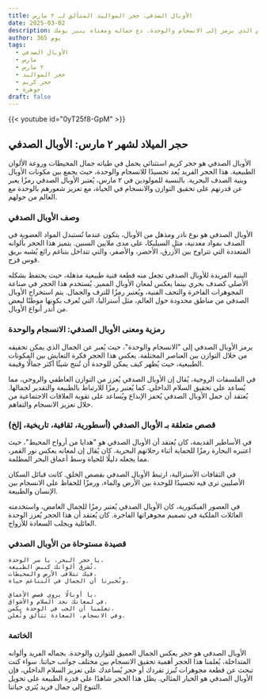 ```yaml
---
title: الأوبال الصدفي، حجر المواليد المتألق لـ ٢ مارس
date: 2025-03-02
description: اشعر بأهمية الأوبال الصدفي، حجر المواليد لـ ٢ مارس الذي يرمز إلى الانسجام والوحدة. دع جماله ومعناه ينير يومك.
author: 365 يوم
tags:
  - الأوبال الصدفي
  - مارس
  - ٢ مارس
  - حجر المواليد
  - حجر كريم
  - جوهرة
draft: false
---
```


{{< youtube id="0yT25f8-GpM" >}}

## حجر الميلاد لشهر ٢ مارس: الأوبال الصدفي

الأوبال الصدفي هو حجر كريم استثنائي يحمل في طياته جمال المحيطات وروعة الألوان الطبيعية. هذا الحجر الفريد يُعد تجسيدًا للانسجام والوحدة، حيث يجمع بين مكونات الأوبال وبنية الصدف البحرية. بالنسبة للمولودين في ٢ مارس، يُعتبر الأوبال الصدفي رمزًا يعبر عن قدرتهم على تحقيق التوازن والانسجام في الحياة، مع تعزيز شعورهم بالوحدة مع العالم من حولهم.

### وصف الأوبال الصدفي

الأوبال الصدفي هو نوع نادر ومذهل من الأوبال، يتكون عندما تُستبدل المواد العضوية في الصدف بمواد معدنية، مثل السيليكا، على مدى ملايين السنين. يتميز هذا الحجر بألوانه المتعددة التي تتراوح بين الأزرق، الأخضر، والأصفر، والتي تتداخل بتناغم رائع يُشبه بريق قوس قزح.

البنية الفريدة للأوبال الصدفي تجعل منه قطعة فنية طبيعية مذهلة، حيث يحتفظ بشكله الأصلي كصدف بحري بينما يعكس لمعان الأوبال المميز. يُستخدم هذا الحجر في صناعة المجوهرات الفاخرة والتحف الفنية، ويُعتبر رمزًا للترف والجمال. يتم استخراج الأوبال الصدفي من مناطق محدودة حول العالم، مثل أستراليا، التي تُعرف بكونها موطنًا لبعض من أندر أنواع الأوبال.

### رمزية ومعنى الأوبال الصدفي: الانسجام والوحدة

يرمز الأوبال الصدفي إلى "الانسجام والوحدة"، حيث يُعبر عن الجمال الذي يمكن تحقيقه من خلال التوازن بين العناصر المختلفة. يعكس هذا الحجر فكرة التعايش بين المكونات الطبيعية، حيث يُظهر كيف يمكن للوحدة أن تُنتج شيئًا أكثر جمالًا وقيمة.

في الفلسفات الروحية، يُقال إن الأوبال الصدفي يُعزز من التوازن العاطفي والروحي، مما يُساعد على تحقيق السلام الداخلي. كما يُعتبر رمزًا للارتباط بالطبيعة والتقدير لجمالها. يُعتقد أن حمل الأوبال الصدفي يُحفز الإبداع ويُساعد على تقوية العلاقات الاجتماعية من خلال تعزيز الانسجام والتفاهم.

### قصص متعلقة بـ الأوبال الصدفي (أسطورية، ثقافية، تاريخية، إلخ)

في الأساطير القديمة، كان يُعتقد أن الأوبال الصدفي هو "هدايا من أرواح المحيط"، حيث اعتبره البحارة رمزًا للحماية أثناء رحلاتهم البحرية. كان يُقال إن لمعانه يعكس نور القمر، مما يجعله دليلًا للحياة وسط أعماق البحر المظلمة.

في الثقافات الأسترالية، ارتبط الأوبال الصدفي بقصص الخلق. كانت قبائل السكان الأصليين ترى فيه تجسيدًا للوحدة بين الأرض والماء، ورمزًا للحفاظ على الانسجام بين الإنسان والطبيعة.

في العصور الفيكتورية، كان الأوبال الصدفي يُعتبر رمزًا للجمال الغامض، واستخدمته العائلات الملكية في تصميم مجوهراتها الفاخرة. كان يُعتقد أن هذا الحجر يُعزز الوحدة العائلية ويجلب السعادة للأزواج.

### قصيدة مستوحاة من الأوبال الصدفي

```
يا حجر البحر، يا سر الوحدة،
تُشرق ألوانك كنبض الطبيعة.
فيك تتلاقى الأرض والمحيطات،
وتُخبرنا أن الجمال في التناغم حياة.

يا أوبالًا يروي قصص الأعماق،
في لمعانك نجد السلام والأشواق.
تعلمنا أن الحب في الوحدة يكمن،
وفي الانسجام، السعادة تتألق وتُعلن.
```

### الخاتمة

الأوبال الصدفي هو حجر يعكس الجمال العميق للتوازن والوحدة. بجماله الفريد وألوانه المتداخلة، يُعلمنا هذا الحجر أهمية تحقيق الانسجام بين مختلف جوانب حياتنا. سواء كنت تبحث عن قطعة مجوهرات تُبرز تفردك أو حجر يُساعدك على تعزيز السلام الداخلي، فإن الأوبال الصدفي هو الخيار المثالي. يظل هذا الحجر شاهدًا على قدرة الطبيعة على تحويل التنوع إلى جمال فريد يُثري حياتنا.